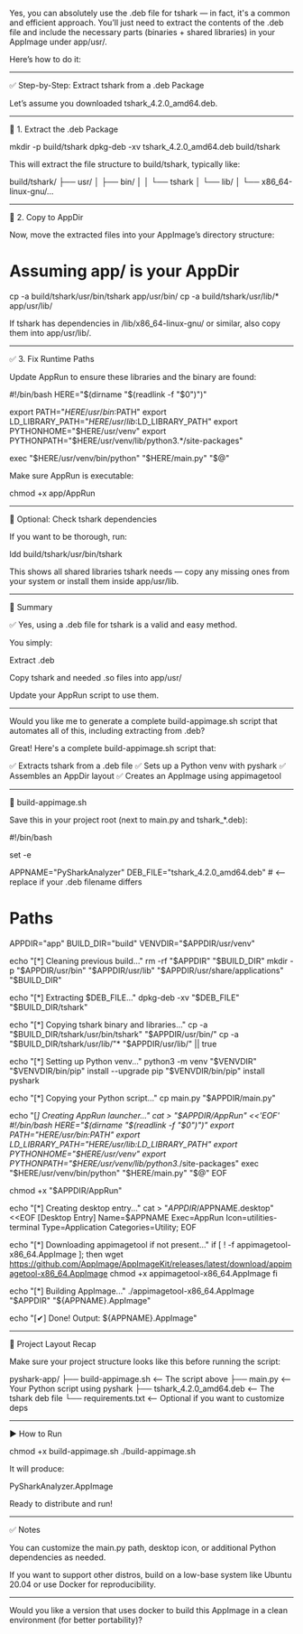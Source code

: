 Yes, you can absolutely use the .deb file for tshark — in fact, it's a common and efficient approach. You’ll just need to extract the contents of the .deb file and include the necessary parts (binaries + shared libraries) in your AppImage under app/usr/.

Here’s how to do it:


---

✅ Step-by-Step: Extract tshark from a .deb Package

Let’s assume you downloaded tshark_4.2.0_amd64.deb.


---

🔧 1. Extract the .deb Package

mkdir -p build/tshark
dpkg-deb -xv tshark_4.2.0_amd64.deb build/tshark

This will extract the file structure to build/tshark, typically like:

build/tshark/
├── usr/
│   ├── bin/
│   │   └── tshark
│   └── lib/
│       └── x86_64-linux-gnu/...


---

📁 2. Copy to AppDir

Now, move the extracted files into your AppImage’s directory structure:

# Assuming app/ is your AppDir
cp -a build/tshark/usr/bin/tshark app/usr/bin/
cp -a build/tshark/usr/lib/* app/usr/lib/

If tshark has dependencies in /lib/x86_64-linux-gnu/ or similar, also copy them into app/usr/lib/.


---

✅ 3. Fix Runtime Paths

Update AppRun to ensure these libraries and the binary are found:

#!/bin/bash
HERE="$(dirname "$(readlink -f "$0")")"

export PATH="$HERE/usr/bin:$PATH"
export LD_LIBRARY_PATH="$HERE/usr/lib:$LD_LIBRARY_PATH"
export PYTHONHOME="$HERE/usr/venv"
export PYTHONPATH="$HERE/usr/venv/lib/python3.*/site-packages"

exec "$HERE/usr/venv/bin/python" "$HERE/main.py" "$@"

Make sure AppRun is executable:

chmod +x app/AppRun


---

🧪 Optional: Check tshark dependencies

If you want to be thorough, run:

ldd build/tshark/usr/bin/tshark

This shows all shared libraries tshark needs — copy any missing ones from your system or install them inside app/usr/lib.


---

🎯 Summary

✅ Yes, using a .deb file for tshark is a valid and easy method.

You simply:

Extract .deb

Copy tshark and needed .so files into app/usr/

Update your AppRun script to use them.



---

Would you like me to generate a complete build-appimage.sh script that automates all of this, including extracting from .deb?








Great! Here's a complete build-appimage.sh script that:

✅ Extracts tshark from a .deb file
✅ Sets up a Python venv with pyshark
✅ Assembles an AppDir layout
✅ Creates an AppImage using appimagetool


---

📄 build-appimage.sh

Save this in your project root (next to main.py and tshark_*.deb):

#!/bin/bash

set -e

APPNAME="PySharkAnalyzer"
DEB_FILE="tshark_4.2.0_amd64.deb"  # <-- replace if your .deb filename differs

# Paths
APPDIR="app"
BUILD_DIR="build"
VENVDIR="$APPDIR/usr/venv"

echo "[*] Cleaning previous build..."
rm -rf "$APPDIR" "$BUILD_DIR"
mkdir -p "$APPDIR/usr/bin" "$APPDIR/usr/lib" "$APPDIR/usr/share/applications" "$BUILD_DIR"

echo "[*] Extracting $DEB_FILE..."
dpkg-deb -xv "$DEB_FILE" "$BUILD_DIR/tshark"

echo "[*] Copying tshark binary and libraries..."
cp -a "$BUILD_DIR/tshark/usr/bin/tshark" "$APPDIR/usr/bin/"
cp -a "$BUILD_DIR/tshark/usr/lib/"* "$APPDIR/usr/lib/" || true

echo "[*] Setting up Python venv..."
python3 -m venv "$VENVDIR"
"$VENVDIR/bin/pip" install --upgrade pip
"$VENVDIR/bin/pip" install pyshark

echo "[*] Copying your Python script..."
cp main.py "$APPDIR/main.py"

echo "[*] Creating AppRun launcher..."
cat > "$APPDIR/AppRun" <<'EOF'
#!/bin/bash
HERE="$(dirname "$(readlink -f "$0")")"
export PATH="$HERE/usr/bin:$PATH"
export LD_LIBRARY_PATH="$HERE/usr/lib:$LD_LIBRARY_PATH"
export PYTHONHOME="$HERE/usr/venv"
export PYTHONPATH="$HERE/usr/venv/lib/python3.*/site-packages"
exec "$HERE/usr/venv/bin/python" "$HERE/main.py" "$@"
EOF

chmod +x "$APPDIR/AppRun"

echo "[*] Creating desktop entry..."
cat > "$APPDIR/$APPNAME.desktop" <<EOF
[Desktop Entry]
Name=$APPNAME
Exec=AppRun
Icon=utilities-terminal
Type=Application
Categories=Utility;
EOF

echo "[*] Downloading appimagetool if not present..."
if [ ! -f appimagetool-x86_64.AppImage ]; then
    wget https://github.com/AppImage/AppImageKit/releases/latest/download/appimagetool-x86_64.AppImage
    chmod +x appimagetool-x86_64.AppImage
fi

echo "[*] Building AppImage..."
./appimagetool-x86_64.AppImage "$APPDIR" "${APPNAME}.AppImage"

echo "[✔] Done! Output: ${APPNAME}.AppImage"


---

📁 Project Layout Recap

Make sure your project structure looks like this before running the script:

pyshark-app/
├── build-appimage.sh       <-- The script above
├── main.py                 <-- Your Python script using pyshark
├── tshark_4.2.0_amd64.deb  <-- The tshark deb file
└── requirements.txt        <-- Optional if you want to customize deps


---

▶ How to Run

chmod +x build-appimage.sh
./build-appimage.sh

It will produce:

PySharkAnalyzer.AppImage

Ready to distribute and run!


---

✅ Notes

You can customize the main.py path, desktop icon, or additional Python dependencies as needed.

If you want to support other distros, build on a low-base system like Ubuntu 20.04 or use Docker for reproducibility.



---

Would you like a version that uses docker to build this AppImage in a clean environment (for better portability)?



